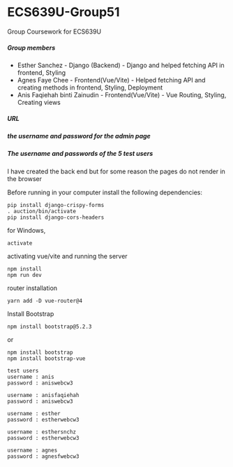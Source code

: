 # ECS639U-Group51
Group Coursework for ECS639U 

##### Group members
- Esther Sanchez - Django (Backend) - Django and helped fetching API in frontend, Styling
- Agnes Faye Chee - Frontend(Vue/Vite) - Helped fetching API and creating methods in frontend, Styling, Deployment
- Anis Faqiehah binti Zainudin - Frontend(Vue/Vite) - Vue Routing, Styling, Creating views

##### URL 

##### the username and password for the admin page

##### The username and passwords of the 5 test users



I have created the back end but for some reason the pages do not render in the browser

Before running in your computer install the following dependencies:

```
pip install django-crispy-forms
. auction/bin/activate 
pip install django-cors-headers
```

for Windows,
```
activate
```


activating vue/vite and running the server
``` 
npm install
npm run dev
```

router installation
``` 
yarn add -D vue-router@4 
```


Install Bootstrap
```
npm install bootstrap@5.2.3
```

or 
```
npm install bootstrap
npm install bootstrap-vue
```


```
test users
username : anis
password : aniswebcw3

username : anisfaqiehah
password : aniswebcw3

username : esther
password : estherwebcw3

username : esthersnchz
password : estherwebcw3

username : agnes
password : agnesfwebcw3
```
